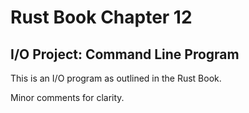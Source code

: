 # Rust Book Chapter 12
## I/O Project: Command Line Program
This is an I/O program as outlined in the Rust Book.

Minor comments for clarity.
